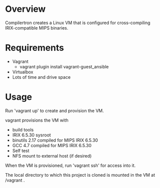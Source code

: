 # Overview

Compilertron creates a Linux VM that is configured for cross-compiling IRIX-compatible MIPS binaries.  

# Requirements
* Vagrant
    * vagrant plugin install vagrant-guest_ansible
* Virtualbox
* Lots of time and drive space

# Usage
Run 'vagrant up' to create and provision the VM.

vagrant provisions the VM with
  * build tools
  * IRIX 6.5.30 sysroot
  * binutils 2.17 compiled for MIPS IRIX 6.5.30
  * GCC 4.7 compiled for MIPS IRIX 6.5.30
  * Self test
  * NFS mount to external host (if desired)

When the VM is provisioned, run 'vagrant ssh' for access into it.

The local directory to which this project is cloned is mounted in the VM at /vagrant .

